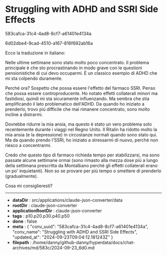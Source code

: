 # Struggling with ADHD and SSRI Side Effects

583cafca-31c4-4ad8-8cf7-a61401e4134a

6d02dbe4-9cad-4510-a167-816f692ab16a

 Ecco la traduzione in italiano:

Nelle ultime settimane sono stato molto poco concentrato. Il problema principale è che sto procrastinando in modo grave con le questioni pensionistiche di cui devo occuparmi. È un classico esempio di ADHD che mi sta colpendo duramente.

Perché ora? Sospetto che possa essere l'effetto del farmaco SSRI. Penso che possa essere controproducente. Ho notato effetti collaterali minori ma fastidiosi, quindi mi sta sicuramente influenzando. Ma sembra che stia amplificando il lato problematico dell'ADHD. Da quando ho iniziato a prenderlo, trovo più difficile che mai rimanere concentrato, sono molto incline a distrarmi.

Dovrebbe ridurre la mia ansia, ma questo è stato un vero problema solo recentemente durante i viaggi nel Regno Unito. Il Ritalin ha ridotto molto la mia ansia (e la depressione) in circostanze normali quando sono stato qui. Ma da quando prendo l'SSRI, ho iniziato a stressarmi di nuovo, perché non riesco a concentrarmi.

Credo che questo tipo di farmaco richieda tempo per stabilizzarsi, ma sono passate alcune settimane ormai (sono rimasto alla mezza dose più a lungo della settimana prescritta da Montalbano perché gli effetti collaterali erano un po' inquietanti). Non so se provare per più tempo o smettere di prenderlo (gradualmente).

Cosa mi consiglieresti?

---

* **dataDir** : src/applications/claude-json-converter/data
* **rootDir** : claude-json-converter
* **applicationRootDir** : claude-json-converter
* **tags** : p10.p20.p30.p40.p50
* **done** : false
* **meta** : {
  "conv_uuid": "583cafca-31c4-4ad8-8cf7-a61401e4134a",
  "conv_name": "Struggling with ADHD and SSRI Side Effects",
  "updated_at": "2024-09-23T09:04:12.181243Z"
}
* **filepath** : /home/danny/github-danny/hyperdata/docs/chat-archives/md/583c/2024-09-23_6d0.md